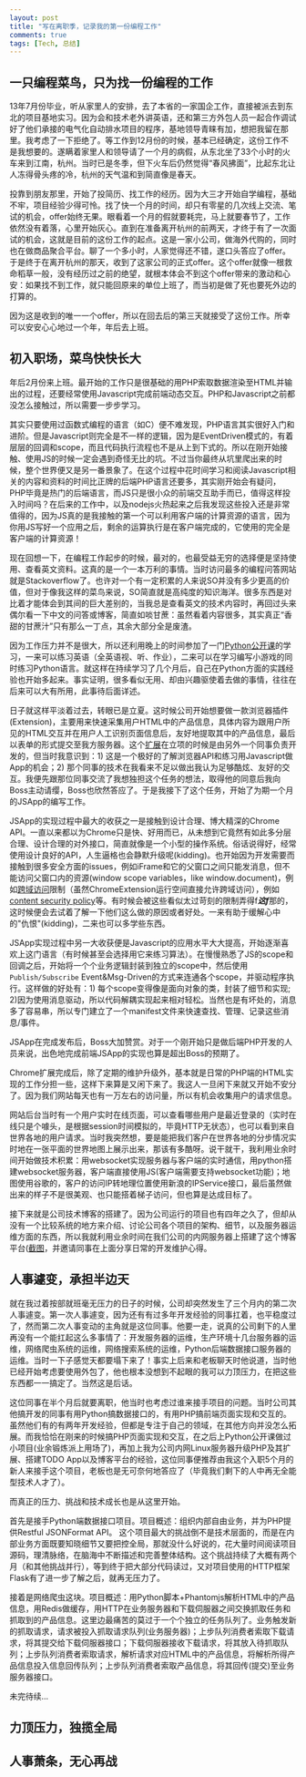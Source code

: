 ```yaml
---
layout: post
title: "写在离职季，记录我的第一份编程工作"
comments: true
tags: [Tech, 总结]
---
```


## 一只编程菜鸟，只为找一份编程的工作
13年7月份毕业，听从家里人的安排，去了本省的一家国企工作，直接被派去到东北的项目基地实习。因为会和技术老外讲英语，还和第三方外包人员一起合作调试好了他们承接的电气化自动排水项目的程序，基地领导青睐有加，想把我留在那里。我考虑了一下拒绝了。等工作到12月份的时候，基本已经确定，这份工作不是我想要的。遂瞒着家里人和领导请了一个月的病假，从东北坐了33个小时的火车来到江南，杭州。当时已是冬季，但下火车后仍然觉得“春风拂面”，比起东北让人冻得骨头疼的冷，杭州的天气温和到简直像是春天。

投靠到朋友那里，开始了投简历、找工作的经历。因为大三才开始自学编程，基础不牢，项目经验少得可怜。找了快一个月的时间，却只有零星的几次线上交流、笔试的机会，offer始终无果。眼看着一个月的假就要耗完，马上就要春节了，工作依然没有着落，心里开始灰心。直到在准备离开杭州的前两天，才终于有了一次面试的机会，这就是目前的这份工作的起点。这是一家小公司，做海外代购的，同时也在做商品聚合平台。聊了一个多小时，人家觉得还不错，遂口头答应了offer。于是终于在离开杭州的那天，收到了这家公司的正式offer。这个offer就像一根救命稻草一般，没有经历过之前的绝望，就根本体会不到这个offer带来的激动和心安：如果找不到工作，就只能回原来的单位上班了，而当初是做了死也要死外边的打算的。

因为这是收到的唯一一个offer，所以在回去后的第三天就接受了这份工作。所幸可以安安心心地过一个年，年后去上班。

<!--more-->

## 初入职场，菜鸟快快长大
年后2月份来上班。最开始的工作只是很基础的用PHP索取数据渲染至HTML并输出的过程，还要经常使用Javascript完成前端动态交互。PHP和Javascript之前都没怎么接触过，所以需要一步步学习。

其实只要使用过函数式编程的语言（如C）便不难发现，PHP语言其实很好入门和进阶。但是Javascript则完全是不一样的逻辑，因为是EventDriven模式的，有着层层的回调和scope，而且代码执行流程也不是从上到下式的。所以在刚开始接触、使用JS的时候一定会遇到奇怪无比的坑。不过当你最终从坑里爬出来的时候，整个世界便又是另一番景象了。在这个过程中花时间学习和阅读Javascript相关的内容和资料的时间比正牌的后端PHP语言还要多，其实刚开始会有疑问，PHP毕竟是热门的后端语言，而JS只是很小众的前端交互助手而已，值得这样投入时间吗？在后来的工作中，以及nodejs火热起来之后我发现这些投入还是非常值得的，因为JS真的是我接触的第一个可以利用客户端的计算资源的语言，因为你用JS写好一个应用之后，剩余的运算执行是在客户端完成的，它使用的完全是客户端的计算资源！

现在回想一下，在编程工作起步的时候，最对的，也最受益无穷的选择便是坚持使用、查看英文资料。这真的是一个一本万利的事情。当时访问最多的编程问答网站就是Stackoverflow了。也许对一个有一定积累的人来说SO并没有多少更高的价值，但对于像我这样的菜鸟来说，SO简直就是高纯度的知识海洋。很多东西是对比着才能体会到其间的巨大差别的，当我总是查看英文的技术内容时，再回过头来偶尔看一下中文的问答或博客，简直如啖甘蔗：虽然看着内容很多，其实真正“香甜的甘蔗汁”只有那么一丁点，其余大部分全是废渣。

因为工作压力并不是很大，所以还利用晚上的时间参加了一门[Python公开课][python-on-coursera]的学习，一来可以练习英语（全英语视、听、作业），二来可以在学习编写小游戏的同时练习Python语言。就这样在持续学习了几个月后，自己在Python方面的实践经验也开始多起来。事实证明，很多看似无用、却由兴趣驱使着去做的事情，往往在后来可以大有所用，此事待后面详述。

日子就这样平淡着过去，转眼已是立夏。这时候公司开始想要做一款浏览器插件(Extension)，主要用来快速采集用户HTML中的产品信息，具体内容为跟用户所见的HTML交互并在用户人工识别页面信息后，友好地提取其中的产品信息，最后以表单的形式提交至我方服务器。这个[扩展][haitaobao-chrome-ext]在立项的时候是由另外一个同事负责开发的，但当时我意识到：1) 这是一个极好的了解浏览器API和练习用Javascript做App的机会；2) 那个同事的技术在我看来不足以做出我认为足够酷炫、友好的交互。我便先跟那位同事交流了我想独担这个任务的想法，取得他的同意后我向Boss主动请缨，Boss也欣然答应了。于是我接下了这个任务，开始了为期一个月的JSApp的编写工作。

JSApp的实现过程中最大的收获之一是接触到设计合理、博大精深的Chrome API。一直以来都以为Chrome只是快、好用而已，从未想到它竟然有如此多分层合理、设计合理的对外接口，简直就像是一个小型的操作系统。俗话说得好，经常使用设计良好的API，人生逼格也会静默升级呢(kidding)。也开始因为开发需要而接触到很多安全方面的issues，例如iFrame和它的父窗口之间只能发消息，但不能访问父窗口内的资源(window scope variables，like window.document)，例如[跨域访问][cors-upload-img]限制（虽然ChromeExtension运行空间直接允许跨域访问），例如[content security policy][chrome-app-csp]等。有时候会被这些看似太过苛刻的限制弄得f***这f***那的，这时候便会去试着了解一下他们这么做的原因或者好处。一来有助于缓解心中的"仇恨"(kidding)，二来也可以多学些东西。

JSApp实现过程中另一大收获便是Javascript的应用水平大大提高，开始逐渐喜欢上这门语言（有时候甚至会选择用它来练习算法）。在慢慢熟悉了JS的scope和回调之后，开始将一个个业务逻辑封装到独立的scope中，然后使用`Publish/Subscribe` Event&Msg-Driven的方式来连通各个scope，并驱动程序执行。这样做的好处有：1) 每个scope变得像是面向对象的类，封装了细节和实现; 2)因为使用消息驱动，所以代码解耦实现起来相对轻松。当然也是有坏处的，消息多了容易串，所以专门建立了一个manifest文件来快速查找、管理、记录这些消息/事件。

JSApp在完成发布后，Boss大加赞赏。对于一个刚开始只是做后端PHP开发的人员来说，出色地完成前端JSApp的实现也算是超出Boss的预期了。

Chrome扩展完成后，除了定期的维护升级外，基本就是日常的PHP端的HTML实现的工作分担一些，这样下来算是又闲下来了。我这人一旦闲下来就又开始不安分了。因为我们网站每天也有一万左右的访问量，所以有机会收集用户的请求信息。

网站后台当时有一个用户实时在线页面，可以查看哪些用户是最近登录的（实时在线只是个噱头，是根据session时间模拟的，毕竟HTTP无状态），也可以看到来自世界各地的用户请求。当时我突然想，要是能把我们客户在世界各地的分步情况实时地在一张平面的世界地图上展示出来，那该有多酷呀。说干就干，我利用业余时间开始做技术积累：用websocket实现服务器与客户端的实时通信，用python搭建websocket服务器，客户端直接使用JS(客户端需要支持websocket功能)；地图使用谷歌的，客户的访问IP转地理位置使用新浪的IPService接口，最后虽然做出来的样子不是很美观、也只能搭着梯子访问，但也算是达成目标了。

接下来就是公司技术博客的搭建了。因为公司运行的项目也有四年之久了，但却从没有一个比较系统的地方来介绍、讨论公司各个项目的架构、细节，以及服务器运维方面的东西，所以我就利用业余时间在我们公司的内网服务器上搭建了这个博客平台([截图][blog-10-jietu]，并邀请同事在上面分享日常的开发维护心得。


## 人事遽变，承担半边天


就在我过着按部就班毫无压力的日子的时候，公司却突然发生了三个月内的第二次人事遽变。第一次人事遽变，因为还有有过多年开发经验的同事扛着，也平稳度过了，然而第二次人事变动的主角就是这位同事。他要一走，说真的公司剩下的人里再没有一个能扛起这么多事情了：开发服务器的运维，生产环境十几台服务器的运维，网络爬虫系统的运维，网络搜索系统的运维，Python后端数据接口服务器的运维。当时一下子感觉天都要塌下来了！事实上后来和老板聊天时他说道，当时他已经开始考虑要使用外包了，他也根本没想到不起眼的我可以力顶压力，在把这些东西都一一搞定了。当然这是后话。

这位同事在半个月后就要离职，他当时也考虑过谁来接手项目的问题。当时公司其他搞开发的同事有用Python搞数据接口的，有用PHP搞前端页面实现和交互的。虽然他们有的有两年开发经验，但都是专注于自己的领域，在其他方向并没怎么拓展。而我恰恰在刚来的时候搞PHP页面实现和交互，在之后上Python公开课做过小项目(业余锻炼派上用场了)，再加上我为公司内网Linux服务器升级PHP及其扩展、搭建TODO App以及博客平台的经验，这位同事便推荐由我这个入职5个月的新人来接手这个项目，老板也是无可奈何地答应了（毕竟我们剩下的人中再无全能型技术人才了）。

而真正的压力、挑战和技术成长也是从这里开始。

首先是接手Python端数据接口项目。项目概述：组织内部自由业务，并为PHP提供Restful JSONFormat API。
这个项目最大的挑战倒不是技术层面的，而是在内部业务方面既要知晓细节又要把控全局，那就没什么好说的，花大量时间阅读项目源码，理清脉络，在脑海中不断描述和完善整体结构。这个挑战持续了大概有两个月（和其他挑战并行），等到终于把大部分代码读过，又对项目使用的HTTP框架Flask有了进一步了解之后，就再无压力了。

接着是网络爬虫这块。项目概述：用Python脚本+Phantomjs解析HTML中的产品信息，用Redis做缓存，用HTTP在业务服务器和下载伺服器之间交换抓取任务和抓取到的产品信息。这里边最痛苦的莫过于一个个独立的任务队列了。业务触发新的抓取请求，请求被投入抓取请求队列(业务服务器)；上步队列消费者索取下载请求，将其提交给下载伺服器接口；下载伺服器接收下载请求，将其放入待抓取队列；上步队列消费者索取请求，解析请求对应HTML中的产品信息，将解析所得产品信息投入信息回传队列；上步队列消费者索取产品信息，将其回传(提交)至业务服务器接口。

未完待续...

## 力顶压力，独揽全局


## 人事萧条，无心再战


[python-on-coursera]:http://blog.lyfing.co/2014/07/06/using-js-to-build-a-spaceship-floating-in-the-outer-space.html
[haitaobao-chrome-ext]:https://chrome.google.com/webstore/detail/%E6%B5%B7%E6%B7%98%E5%AE%9D-v2%E9%9D%9E%E7%9D%BF%E8%8E%AB%E6%80%9D/obnbgneldjmmpgkbnnbiiinijmiclpaa?hl=zh-CN
[cors-upload-img]:/2014/06/28/upload-browser-side-resources-by-using-xhr.html
[chrome-app-csp]:https://developer.chrome.com/apps/contentSecurityPolicy
[blog-10-jietu]:http://ww1.sinaimg.cn/large/6480dca9gw1etmhyd79i8j20k40l6jvv.jpg

